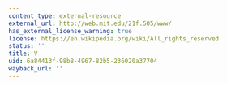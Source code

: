```yaml
---
content_type: external-resource
external_url: http://web.mit.edu/21f.505/www/
has_external_license_warning: true
license: https://en.wikipedia.org/wiki/All_rights_reserved
status: ''
title: V
uid: 6a84413f-98b8-4967-82b5-236020a37704
wayback_url: ''
---
```

